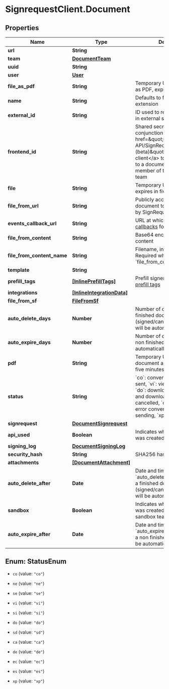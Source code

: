 # SignrequestClient.Document

## Properties
Name | Type | Description | Notes
------------ | ------------- | ------------- | -------------
**url** | **String** |  | [optional] 
**team** | [**DocumentTeam**](DocumentTeam.md) |  | [optional] 
**uuid** | **String** |  | [optional] 
**user** | [**User**](User.md) |  | [optional] 
**file_as_pdf** | **String** | Temporary URL to original file as PDF, expires in five minutes | [optional] 
**name** | **String** | Defaults to filename, including extension | [optional] 
**external_id** | **String** | ID used to reference document in external system | [optional] 
**frontend_id** | **String** | Shared secret used in conjunction with &lt;a href&#x3D;\&quot;#section/Frontend-API/SignRequest-js-client-(beta)\&quot;&gt;SignRequest-js client&lt;/a&gt; to grant user access to a document that&#39;s not a member of the document&#39;s team | [optional] 
**file** | **String** | Temporary URL to original file, expires in five minutes | [optional] 
**file_from_url** | **String** | Publicly accessible URL of document to be downloaded by SignRequest | [optional] 
**events_callback_url** | **String** | URL at which to receive [event callbacks](#section/Events/Events-callback) for this document | [optional] 
**file_from_content** | **String** | Base64 encoded document content | [optional] 
**file_from_content_name** | **String** | Filename, including extension. Required when using &#x60;file_from_content&#x60;. | [optional] 
**template** | **String** |  | [optional] 
**prefill_tags** | [**[InlinePrefillTags]**](InlinePrefillTags.md) | Prefill signer input data, see [prefill tags](#section/Preparing-a-document/Prefill-tags-templates) | [optional] 
**integrations** | [**[InlineIntegrationData]**](InlineIntegrationData.md) |  | [optional] 
**file_from_sf** | [**FileFromSf**](FileFromSf.md) |  | [optional] 
**auto_delete_days** | **Number** | Number of days after which a finished document (signed/cancelled/declined) will be automatically deleted | [optional] 
**auto_expire_days** | **Number** | Number of days after which a non finished document will be automatically expired | [optional] 
**pdf** | **String** | Temporary URL to signed document as PDF, expires in five minutes | [optional] 
**status** | **String** | &#x60;co&#x60;: converting, &#x60;ne&#x60;: new, &#x60;se&#x60;: sent, &#x60;vi&#x60;: viewed, &#x60;si&#x60;: signed, &#x60;do&#x60;: downloaded, &#x60;sd&#x60;: signed and downloaded, &#x60;ca&#x60;: cancelled, &#x60;de&#x60;: declined, &#x60;ec&#x60;: error converting, &#x60;es&#x60;: error sending, &#x60;xp&#x60;: expired | [optional] 
**signrequest** | [**DocumentSignrequest**](DocumentSignrequest.md) |  | [optional] 
**api_used** | **Boolean** | Indicates whether document was created using the API | [optional] 
**signing_log** | [**DocumentSigningLog**](DocumentSigningLog.md) |  | [optional] 
**security_hash** | **String** | SHA256 hash of PDF contents | [optional] 
**attachments** | [**[DocumentAttachment]**](DocumentAttachment.md) |  | [optional] 
**auto_delete_after** | **Date** | Date and time calculated using &#x60;auto_delete_days&#x60; after which a finished document (signed/cancelled/declined) will be automatically deleted | [optional] 
**sandbox** | **Boolean** | Indicates whether document was created as part of a sandbox team | [optional] 
**auto_expire_after** | **Date** | Date and time calculated using &#x60;auto_expire_days&#x60; after which a non finished document will be automatically expired | [optional] 


<a name="StatusEnum"></a>
## Enum: StatusEnum


* `co` (value: `"co"`)

* `ne` (value: `"ne"`)

* `se` (value: `"se"`)

* `vi` (value: `"vi"`)

* `si` (value: `"si"`)

* `do` (value: `"do"`)

* `sd` (value: `"sd"`)

* `ca` (value: `"ca"`)

* `de` (value: `"de"`)

* `ec` (value: `"ec"`)

* `es` (value: `"es"`)

* `xp` (value: `"xp"`)




